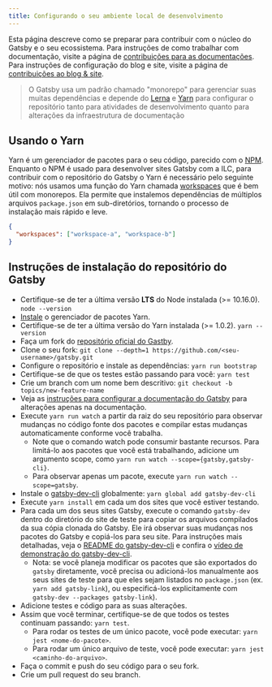 ```yaml
---
title: Configurando o seu ambiente local de desenvolvimento
---
```


Esta página descreve como se preparar para contribuir com o núcleo do Gatsby e o seu ecossistema. Para instruções de como trabalhar com documentação, visite a página de [contribuições para as documentações](/contributing/docs-contributions/). Para instruções de configuração do blog e site, visite a página de [contribuições ao blog & site](/contributing/blog-and-website-contributions/).

> O Gatsby usa um padrão chamado "monorepo" para gerenciar suas muitas dependências e depende do
> [Lerna](https://lerna.js.org/) e [Yarn](https://yarnpkg.com/en/) para configurar o repositório tanto para atividades de desenvolvimento quanto para alterações da infraestrutura de documentação

## Usando o Yarn

Yarn é um gerenciador de pacotes para o seu código, parecido com o [NPM](https://www.npmjs.com/). Enquanto o NPM é usado para desenvolver sites Gatsby com a ILC, para contribuir com o repositório do Gatsby o Yarn é necessário pelo seguinte motivo: nós usamos uma função do Yarn chamada [workspaces](https://yarnpkg.com/lang/en/docs/workspaces/) que é bem útil com monorepos. Ela permite que instalemos dependências de múltiplos arquivos `package.json` em sub-diretórios, tornando o processo de instalação mais rápido e leve.

```json:title=package.json
{
  "workspaces": ["workspace-a", "workspace-b"]
}
```

## Instruções de instalação do repositório do Gatsby

- Certifique-se de ter a última versão **LTS** do Node instalada (>= 10.16.0). `node --version`
- [Instale](https://yarnpkg.com/en/docs/install) o gerenciador de pacotes Yarn.
- Certifique-se de ter a última versão do Yarn instalada (>= 1.0.2). `yarn --version`
- Faça um fork do [repositório oficial do Gastby](https://github.com/gatsbyjs/gatsby).
- Clone o seu fork: `git clone --depth=1 https://github.com/<seu-username>/gatsby.git`
- Configure o repositório e instale as dependências: `yarn run bootstrap`
- Certifique-se de que os testes estão passando para você: `yarn test`
- Crie um branch com um nome bem descritivo: `git checkout -b topics/new-feature-name`
- Veja as [instruções para configurar a documentação do Gatsby](/contributing/docs-contributions#instruções-para-configurar-a-documentação-do-Gatsby) para alterações apenas na documentação.
- Execute `yarn run watch` a partir da raiz do seu repositório para observar mudanças no código fonte dos pacotes e compilar estas mudanças automaticamente conforme você trabalha.
  - Note que o comando watch pode consumir bastante recursos. Para limitá-lo aos pacotes que você está trabalhando, adicione um argumento scope, como `yarn run watch --scope={gatsby,gatsby-cli}`.
  - Para observar apenas um pacote, execute `yarn run watch --scope=gatsby`.
- Instale o [gatsby-dev-cli](https://www.npmjs.com/package/gatsby-dev-cli) globalmente: `yarn global add gatsby-dev-cli`
- Execute `yarn install` em cada um dos sites que você estiver testando.
- Para cada um dos seus sites Gatsby, execute o comando `gatsby-dev` dentro do diretório do site de teste para copiar
  os arquivos compilados da sua cópia clonada do Gatsby. Ele irá observar suas mudanças
  nos pacotes do Gatsby e copiá-los para seu site. Para instruções mais detalhadas,
  veja o [README do gatsby-dev-cli](https://www.npmjs.com/package/gatsby-dev-cli) e confira o [vídeo de demonstração do gatsby-dev-cli](https://www.youtube.com/watch?v=D0SwX1MSuas).
  - Nota: se você planeja modificar os pacotes que são exportados do `gatsby` diretamente, você precisa ou adicioná-los manualmente aos seus sites de teste para que eles sejam listados no `package.json` (ex. `yarn add gatsby-link`), ou especificá-los explicitamente com `gatsby-dev --packages gatsby-link`).
- Adicione testes e código para as suas alterações.
- Assim que você terminar, certifique-se de que todos os testes continuam passando: `yarn test`.
  - Para rodar os testes de um único pacote, você pode executar: `yarn jest <nome-do-pacote>`.
  - Para rodar um único arquivo de teste, você pode executar: `yarn jest <caminho-do-arquivo>`.
- Faça o commit e push do seu código para o seu fork.
- Crie um pull request do seu branch.
